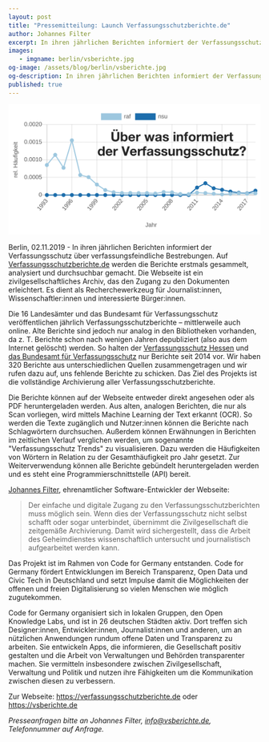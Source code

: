 ```yaml
---
layout: post
title: "Pressemitteilung: Launch Verfassungsschutzberichte.de"
author: Johannes Filter
excerpt: In ihren jährlichen Berichten informiert der Verfassungsschutz über verfassungsfeindliche Bestrebungen. Auf Verfassungsschutzberichte.de werden die Berichte erstmals gesammelt, analysiert und durchsuchbar gemacht.  Die Webseite ist ein zivilgesellschaftliches Archiv, das den Zugang zu den Berichten erleichtert. Es dient als Recherchewerkzeug für Journalist:innen, Wissenschafter:innen und interessierte Bürger:innen.
images:
   - imgname: berlin/vsberichte.jpg
og-image: /assets/blog/berlin/vsberichte.jpg
og-description: In ihren jährlichen Berichten informiert der Verfassungsschutz über verfassungsfeindliche Bestrebungen. Auf Verfassungsschutzberichte.de werden die Berichte erstmals gesammelt, analysiert und durchsuchbar gemacht.  Die Webseite ist ein zivilgesellschaftliches Archiv, das den Zugang zu den Berichten erleichtert. Es dient als Recherchewerkzeug für Journalist:innen, Wissenschafter:innen und interessierte Bürger:innen.
published: true
---
```


![Verfassungsschutzberichte.de](/assets/blog/berlin/vsberichte.jpg)

Berlin, 02.11.2019 - In ihren jährlichen Berichten informiert der Verfassungsschutz über verfassungsfeindliche Bestrebungen. Auf [Verfassungsschutzberichte.de](https://verfassungsschutzberichte.de) werden die Berichte erstmals gesammelt, analysiert und durchsuchbar gemacht.  Die Webseite ist ein zivilgesellschaftliches Archiv, das den Zugang zu den Dokumenten erleichtert. Es dient als Recherchewerkzeug für Journalist:innen, Wissenschaftler:innen und interessierte Bürger:innen.

Die 16 Landesämter und das Bundesamt für Verfassungsschutz veröffentlichen jährlich Verfassungsschutzberichte – mittlerweile auch online.
Alte Berichte sind jedoch nur analog in den Bibliotheken vorhanden, da z. T. Berichte schon nach wenigen Jahren depubliziert (also aus dem Internet gelöscht) werden. So halten der [Verfassungsschutz Hessen](https://lfv.hessen.de/pr%C3%A4vention/informationsmaterial/jahresberichte-des-lfv-hessen) und [das Bundesamt für Verfassungsschutz](https://www.verfassungsschutz.de/de/oeffentlichkeitsarbeit/publikationen/verfassungsschutzberichte) nur Berichte seit 2014 vor. Wir haben 320 Berichte aus unterschiedlichen Quellen zusammengetragen und wir rufen dazu auf, uns fehlende Berichte zu schicken. Das Ziel des Projekts ist die vollständige Archivierung aller Verfassungsschutzberichte.

Die Berichte können auf der Webseite entweder direkt angesehen oder als PDF heruntergeladen werden. Aus alten, analogen Berichten, die nur als Scan vorliegen, wird mittels Machine Learning der Text erkannt (OCR). So werden die Texte zugänglich und Nutzer:innen können die Berichte nach Schlagwörtern durchsuchen. Außerdem können Erwähnungen in Berichten im zeitlichen Verlauf verglichen werden, um sogenannte "Verfassungsschutz Trends" zu visualisieren. Dazu werden die Häufigkeiten von Wörtern in Relation zu der Gesamthäufigkeit pro Jahr gesetzt. Zur Weiterverwendung können alle Berichte gebündelt heruntergeladen werden und es steht eine Programmierschnittstelle (API) bereit.

[Johannes Filter](https://johannesfilter.com), ehrenamtlicher Software-Entwickler der Webseite:  

> Der einfache und digitale Zugang zu den Verfassungsschutzberichten muss möglich sein. Wenn dies der Verfassungsschutz nicht selbst schafft oder sogar unterbindet, übernimmt die Zivilgesellschaft die zeitgemäße Archivierung. Damit wird sichergestellt, dass die Arbeit des Geheimdienstes wissenschaftlich untersucht und journalistisch aufgearbeitet werden kann.

Das Projekt ist im Rahmen von Code for Germany entstanden. Code for Germany fördert Entwicklungen im Bereich Transparenz, Open Data und Civic Tech in Deutschland und setzt Impulse damit die Möglichkeiten der offenen und freien Digitalisierung so vielen Menschen wie möglich zugutekommen.

Code for Germany organisiert sich in lokalen Gruppen, den Open Knowledge Labs, und ist in 26 deutschen Städten aktiv. Dort treffen sich Designer:innen, Entwickler:innen, Journalist:innen und anderen, um an nützlichen Anwendungen rundum offene Daten und Transparenz zu arbeiten. Sie entwickeln Apps, die informieren, die Gesellschaft positiv gestalten und die Arbeit von Verwaltungen und Behörden transparenter machen. Sie vermitteln insbesondere zwischen Zivilgesellschaft, Verwaltung und Politik und nutzen ihre Fähigkeiten um die Kommunikation zwischen diesen zu verbessern.

Zur Webseite: <https://verfassungsschutzberichte.de> oder <https://vsberichte.de>

*Presseanfragen bitte an Johannes Filter, <info@vsberichte.de>, Telefonnummer auf Anfrage.*
